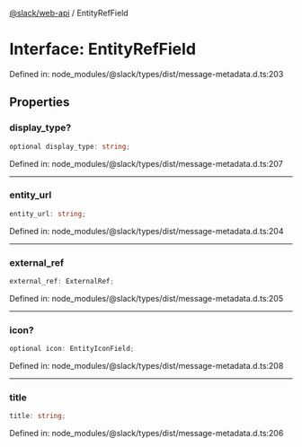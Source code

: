 [@slack/web-api](../index.md) / EntityRefField

# Interface: EntityRefField

Defined in: node\_modules/@slack/types/dist/message-metadata.d.ts:203

## Properties

### display\_type?

```ts
optional display_type: string;
```

Defined in: node\_modules/@slack/types/dist/message-metadata.d.ts:207

***

### entity\_url

```ts
entity_url: string;
```

Defined in: node\_modules/@slack/types/dist/message-metadata.d.ts:204

***

### external\_ref

```ts
external_ref: ExternalRef;
```

Defined in: node\_modules/@slack/types/dist/message-metadata.d.ts:205

***

### icon?

```ts
optional icon: EntityIconField;
```

Defined in: node\_modules/@slack/types/dist/message-metadata.d.ts:208

***

### title

```ts
title: string;
```

Defined in: node\_modules/@slack/types/dist/message-metadata.d.ts:206
